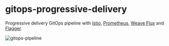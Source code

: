 # gitops-progressive-delivery

Progressive delivery GitOps pipeline with [Istio](https://istio.io), [Prometheus](https://prometheus.io/), 
[Weave Flux](https://github.com/weaveworks/flux) and [Flagger](https://flagger.app).

![gitops-pipeline](https://raw.githubusercontent.com/stefanprodan/gitops-progressive-delivery/master/docs/diagrams/gitops-flagger.png)


